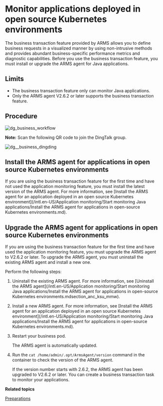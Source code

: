# Monitor applications deployed in open source Kubernetes environments

The business transaction feature provided by ARMS allows you to define business requests in a visualized manner by using non-intrusive methods and provides abundant business-specific performance metrics and diagnostic capabilities. Before you use the business transaction feature, you must install or upgrade the ARMS agent for Java applications.

## Limits

-   The business transaction feature only can monitor Java applications.
-   Only the ARMS agent V2.6.2 or later supports the business transaction feature.

## Procedure

![dg_business_workflow](../images/p103004.png)

**Note:** Scan the following QR code to join the DingTalk group.

![dg__business_dingding](https://static-aliyun-doc.oss-accelerate.aliyuncs.com/assets/img/en-US/7037258061/p92785.png)

## Install the ARMS agent for applications in open source Kubernetes environments

If you are using the business transaction feature for the first time and have not used the application monitoring feature, you must install the latest version of the ARMS agent. For more information, see [Install the ARMS agent for an application deployed in an open source Kubernetes environment](/intl.en-US/Application monitoring/Start monitoring Java applications/Install the ARMS agent for applications in open-source Kubernetes environments.md).

## Upgrade the ARMS agent for applications in open source Kubernetes environments

If you are using the business transaction feature for the first time and have used the application monitoring feature, you must upgrade the ARMS agent to V2.6.2 or later. To upgrade the ARMS agent, you must uninstall the existing ARMS agent and install a new one.

Perform the following steps:

1.  Uninstall the existing ARMS agent. For more information, see [Uninstall the ARMS agent](/intl.en-US/Application monitoring/Start monitoring Java applications/Install the ARMS agent for applications in open-source Kubernetes environments.mdsection_anc_ksu_mmw).

2.  Install a new ARMS agent. For more information, see [Install the ARMS agent for an application deployed in an open source Kubernetes environment](/intl.en-US/Application monitoring/Start monitoring Java applications/Install the ARMS agent for applications in open-source Kubernetes environments.md).

3.  Restart your business pod.

    The ARMS agent is automatically updated.

4.  Run the `cat /home/admin/.opt/ArmsAgent/version` command in the container to check the version of the ARMS agent.

    If the version number starts with 2.6.2, the ARMS agent has been upgraded to V2.6.2 or later. You can create a business transaction task to monitor your applications.


**Related topics**  


[Preparations]()

